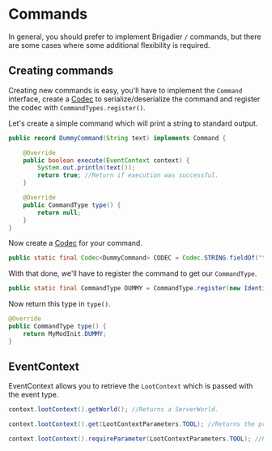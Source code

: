 # Commands

In general, you should prefer to implement Brigadier `/` commands, but there are some cases where some additional flexibility is required.

## Creating commands

Creating new commands is easy, you'll have to implement the `Command` interface, create a [Codec](https://forge.gemwire.uk/wiki/Codecs) to serialize/deserialize the command and register the codec with `CommandTypes.register()`.

Let's create a simple command which will print a string to standard output.

```java
public record DummyCommand(String text) implements Command {

    @Override
    public boolean execute(EventContext context) {
        System.out.println(text());
        return true; //Return if execution was successful.
    }

    @Override
    public CommandType type() {
        return null;
    }
}
```

Now create a [Codec](https://forge.gemwire.uk/wiki/Codecs) for your command.

```java
public static final Codec<DummyCommand> CODEC = Codec.STRING.fieldOf("text").xmap(DummyCommand::new, DummyCommand::text).codec();
```

With that done, we'll have to register the command to get our `CommandType`.

```java
public static final CommandType DUMMY = CommandType.register(new Identifier("modid", "print"), DummyCommand.CODEC);
```

Now return this type in `type()`.

```java
@Override
public CommandType type() {
    return MyModInit.DUMMY;
}
```

## EventContext

EventContext allows you to retrieve the `LootContext` which is passed with the event type.

```java
context.lootContext().getWorld(); //Returns a ServerWorld.

context.lootContext().get(LootContextParameters.TOOL); //Returns the prameter or null if not present.

context.lootContext().requireParameter(LootContextParameters.TOOL); //Returns the parameter or throws an exception if not present.
```

